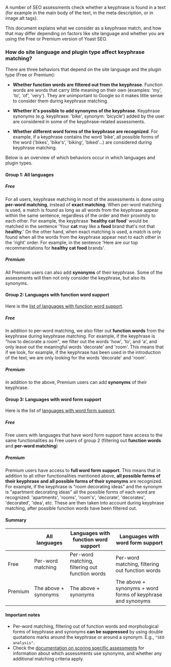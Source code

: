A number of SEO assessments check whether a keyphrase is found in a text (for example in the main body of the text, in the meta description, or in image alt tags).

This document explains what we consider as a keyphrase match, and how that may differ depending on factors like site language and whether you are using the Free or Premium version of Yoast SEO.

### How do site language and plugin type affect keyphrase matching?
There are three behaviors that depend on the site language and the plugin type (Free or Premium):

* **Whether function words are filtered out from the keyphrase**. Function words are words that carry little meaning on their own (examples: 'my', 'to', 'of', 'very'). They are unimportant to Google so it makes little sense to consider them during keyphrase matching.

* **Whether it's possible to add synonyms of the keyphrase**. Keyphrase synonyms (e.g. keyphrase: 'bike', synonym: 'bicycle') added by the user are considered in some of the keyphrase-related assessments.

* **Whether different word forms of the keyphrase are recognized**. For example, if a keyphrase contains the word 'bike', all possible forms of the word ('bikes', 'bike's', 'biking', 'biked'...) are considered during keyphrase matching.

Below is an overview of which behaviors occur in which languages and plugin types.

#### Group 1: All languages

##### Free
For all users, keyphrase matching in most of the assessments is done using **per-word matching**, instead of **exact matching**. When per-word matching is used, a match is found as long as all words from the keyphrase appear within the same sentence, regardless of the order and their proximity to each other. For example, the keyphrase '**healthy cat food**' would be matched in the sentence 'Your **cat** may like a **food** brand that's not that **healthy**.' On the other hand, when exact matching is used, a match is only found when all the words from the keyphrase appear next to each other in the 'right' order. For example, in the sentence 'Here are our top recommendations for **healthy cat food** brands'.

##### Premium
All Premium users can also add **synonyms** of their keyphrase. Some of the assessments will then not only consider the keyphrase, but also its synonyms.

#### Group 2: Languages with function word support
Here is the [list of languages with function word support](https://github.com/Yoast/wordpress-seo/tree/trunk/packages/yoastseo/README.md#seo-analysis).

##### Free
In addition to per-word matching, we also filter out **function words** from the keyphrase during keyphrase matching. For example, if the keyphrase is "how to decorate a room", we filter out the words 'how', 'to', and 'a', and only leave out the meaningful words 'decorate' and 'room'. This means that if we look, for example, if the keyphrase has been used in the introduction of the text, we are only looking for the words 'decorate' and 'room'.

##### Premium
In addition to the above, Premium users can add **synonyms** of their keyphrase.

#### Group 3: Languages with word form support
Here is the list of [languages with word form support](https://github.com/Yoast/wordpress-seo/tree/trunk/packages/yoastseo/MORPHOLOGY.md).

##### Free
Free users with languages that have word form support have access to the same functionalities as Free users of group 2 (filtering out **function words** and **per-word matching**)

##### Premium
Premium users have access to **full word form support**. This means that in addition to all other functionalities mentioned above, **all possible forms of their keyphrase and all possible forms of their synonyms** are recognized. For example, if the keyphrase is "room decorating ideas" and the synonym is "apartment decorating ideas" all the possible forms of each word are recognized: 'apartments', 'rooms', 'room's', 'decorate', 'decorates', 'decorated', 'idea', etc. These are then taken into account during keyphrase matching, after possible function words have been filtered out.

#### Summary
|    	      | All languages	     | Languages with function word support | Languages with word form support 	                          |
|------------	|------------------	|---------------------	|-------------------------------------------------------------|
| Free        | Per-word matching    | Per-word matching, filtering out function words | Per-word matching, filtering out function words             |
| Premium	  | The above + synonyms | The above + synonyms	      | The above + synonyms + word forms of keyphrase and synonyms |

#### Important notes
* Per-word matching, filtering out of function words and morphological forms of keyphrase and synonyms **can be suppressed** by using double quotations marks around the keyphrase or around a synonym. E.g., `"SEO analysis"`.
* Check the [documentation on scoring specific assessments](https://github.com/Yoast/wordpress-seo/blob/trunk/packages/yoastseo/src/scoring/assessments/SCORING%20SEO.md) for information about which assessments use synonyms, and whether any additional matching criteria apply.
